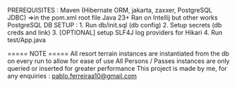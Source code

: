 PREREQUISITES : Maven (Hibernate ORM, jakarta, zaxxer, PostgreSQL JDBC)
                =>in the pom.xml root file
                Java 23+
                Ran on Intellij but other works
                PostgreSQL DB
SETUP :
              1. Run db/init.sql (db config)
              2. Setup secrets (db creds and link)
              3. [OPTIONAL] setup SLF4J log providers for Hikari
              4. Run test/App.java

===== NOTE =====
All resort terrain instances are instantiated from the db on every run to allow for ease of use
All Persons / Passes instances are only queried or inserted for greater performance
This project is made by me, for any enquiries : pablo.ferreiraa10@gmail.com
